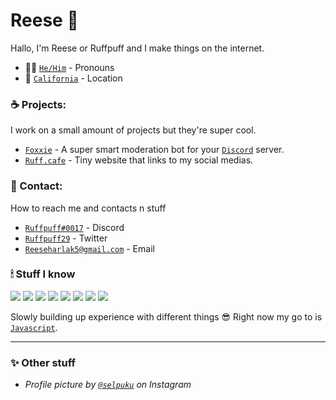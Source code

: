 # Reese 🦊 <img src="https://komarev.com/ghpvc/?username=ruffpuff1" alt="" align="center" />

Hallo, I'm Reese or Ruffpuff and I make things on the internet.
- 👨‍💻 [`He/Him`] - Pronouns
- 🌅 [`California`] - Location

### ☕️ Projects:
I work on a small amount of projects but they're super cool.

- [`Foxxie`] - A super smart moderation bot for your [`Discord`] server.
- [`Ruff.cafe`] - Tiny website that links to my social medias.

### 🌃 Contact: 
How to reach me and contacts n stuff

- [`Ruffpuff#0017`] - Discord
- [`Ruffpuff29`] - Twitter
- [`Reeseharlak5@gmail.com`] - Email

### 🕯 Stuff I know

[![](https://img.shields.io/badge/javascript%20-100e02?style=for-the-badge&logo=javascript)](https://www.javascript.com)
[![](https://img.shields.io/badge/typescript%20-100e02?style=for-the-badge&logo=typescript)](https://www.typescriptlang.org)
[![](https://img.shields.io/badge/html5%20-100e02?style=for-the-badge&logo=html5)](https://html.spec.whatwg.org/multipage)
[![](https://img.shields.io/badge/css3%20-100e02?style=for-the-badge&logo=css3&logoColor=blue)](https://www.w3.org/Style/CSS/Overview.en.html)
[![](https://img.shields.io/badge/node.js%20-100e02?style=for-the-badge&logo=node.js)](https://nodejs.org)
[![](https://img.shields.io/badge/eslint%20-100e02?style=for-the-badge&logo=eslint&logoColor=purple)](https://eslint.org)
[![](https://img.shields.io/badge/mongodb%20-100e02?style=for-the-badge&logo=mongodb)](https://www.mongodb.com)
[![](https://img.shields.io/badge/-discord.js-100e02?logo=discord&style=for-the-badge)](https://discord.js.org)

Slowly building up experience with different things 😎 Right now my go to is [`Javascript`].
<br/>

---
### ✨ Other stuff

- *Profile picture by [`@selpuku`] on Instagram*

<!----------------- LINKS --------------->

[`@selpuku`]: https://www.instagram.com/p/CPudKjcLzD-/
[`Foxxie`]: https://github.com/FoxxieBot/Foxxie
[`Discord`]: https://discord.com
[`Ruffpuff#0017`]: https://ruff.cafe.com
[`Ruffpuff29`]: https://twitter.com/ruffpuff29
[`Ruff.cafe`]: https://ruff.cafe
[`Reeseharlak5@gmail.com`]: mailto:Reeseharlak5@gmail.com
[`Javascript`]: https://www.javascript.com 
[`California`]: https://www.google.com/maps/place/California/@37.1838649,-123.8091783,6z/data=!3m1!4b1!4m5!3m4!1s0x808fb9fe5f285e3d:0x8b5109a227086f55!8m2!3d36.778261!4d-119.4179324
[`He/Him`]: https://pronoun.is/he
